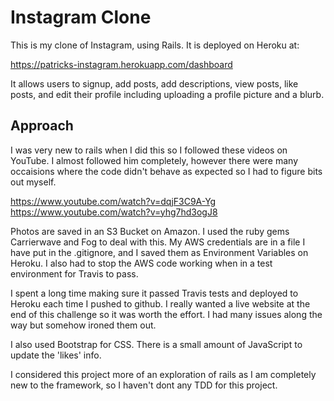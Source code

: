 # Instagram Clone

This is my clone of Instagram, using Rails. It is deployed on Heroku at:

https://patricks-instagram.herokuapp.com/dashboard

It allows users to signup, add posts, add descriptions, view posts, like posts, and edit their profile including uploading a profile picture and a blurb. 

## Approach

I was very new to rails when I did this so I followed these videos on YouTube. I almost followed him completely, however there were many occaisions where the code didn't behave as expected so I had to figure bits out myself.

https://www.youtube.com/watch?v=dqjF3C9A-Yg
https://www.youtube.com/watch?v=yhg7hd3ogJ8

Photos are saved in an S3 Bucket on Amazon. I used the ruby gems Carrierwave and Fog to deal with this. My AWS credentials are in a file I have put in the .gitignore, and I saved them as Environment Variables on Heroku. I also had to stop the AWS code working when in a test environment for Travis to pass.

I spent a long time making sure it passed Travis tests and deployed to Heroku each time I pushed to github. I really wanted a live website at the end of this challenge so it was worth the effort. I had many issues along the way but somehow ironed them out. 

I also used Bootstrap for CSS. There is a small amount of JavaScript to update the 'likes' info.

I considered this project more of an exploration of rails as I am completely new to the framework, so I haven't dont any TDD for this project.